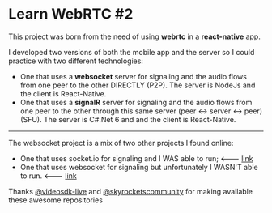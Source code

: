 # Learn WebRTC #2
This project was born from the need of using **webrtc** in a **react-native** app.  

I developed two versions of both the mobile app and the server so I could practice with two different technologies: 
- One that uses a **websocket** server for signaling and the audio flows from one peer to the other DIRECTLY (P2P). The server is NodeJs and the client is React-Native.
- One that uses a **signalR** server for signaling and the audio flows from one peer to the other through this same server (peer <-> server <-> peer) (SFU). The server is C#.Net 6 and and the client is React-Native.

---
The websocket project is a mix of two other projects I found online:
- One that uses socket.io for signaling and I WAS able to run; <--- [link](https://github.com/videosdk-live/webrtc/tree/main/react-native-webrtc-app)
- One that uses websocket for signaling but unfortunately I WASN'T able to run. <--- [link](https://github.com/skyrocketscommunity/React-native-webrtcApp)

Thanks [@videosdk-live](https://github.com/videosdk-live) and [@skyrocketscommunity](https://github.com/skyrocketscommunity) for making available these awesome repositories
